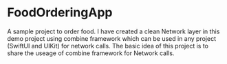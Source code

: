 # FoodOrderingApp
A sample project to order food. I have created a clean Network layer in this demo project using combine framework which can be used in any project (SwiftUI and UIKit) for network calls. The basic idea of this project is to share the useage of combine framework for Network calls.
